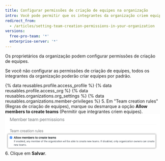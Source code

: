```yaml
---
title: Configurar permissões de criação de equipes na organização
intro: Você pode permitir que os integrantes da organização criem equipes ou limitar a criação de equipes aos proprietários da organização.
redirect_from:
  - /articles/setting-team-creation-permissions-in-your-organization
versions:
  free-pro-team: '*'
  enterprise-server: '*'
---
```


Os proprietários da organização podem configurar permissões de criação de equipes.

Se você não configurar as permissões de criação de equipes, todos os integrantes da organização poderão criar equipes por padrão.

{% data reusables.profile.access_profile %}
{% data reusables.profile.access_org %}
{% data reusables.organizations.org_settings %}
{% data reusables.organizations.member-privileges %}
5. Em "Team creation rules" (Regras de criação de equipes), marque ou desmarque a opção **Allow members to create teams** (Permitir que integrantes criem equipes). ![Caixa de seleção para permitir que integrantes criem equipes](/assets/images/help/organizations/allow-members-to-create-teams.png)
6. Clique em **Salvar**.
